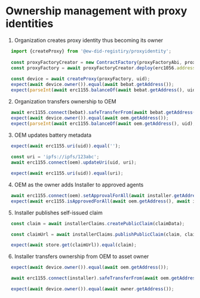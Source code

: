 # Ownership management with proxy identities

1. Organization creates proxy identity thus becoming its owner

``` typescript
  import {createProxy} from '@ew-did-registiry/proxyidentity';
  
  const proxyFactoryCreator = new ContractFactory(proxyFactoryAbi, proxyFactoryBytecode, bebat);
  const proxyFactory = await proxyFactoryCreator.deploy(erc1056.address, erc1155.address);
  
  const device = await createProxy(proxyFactory, uid);
  expect(await device.owner()).equal(await bebat.getAddress());
  expect(parseInt(await erc1155.balanceOf(await bebat.getAddress(), uid), 16)).equal(1);
```

2. Organization transfers ownership to OEM

``` typescript
  await erc1155.connect(bebat).safeTransferFrom(await bebat.getAddress(), await oem.getAddress(), uid, 1, '0x0');
  expect(await device.owner()).equal(await oem.getAddress());
  expect(parseInt(await erc1155.balanceOf(await oem.getAddress(), uid), 16)).equal(1);
```

3. OEM updates battery metadata

``` typescript
  expect(await erc1155.uri(uid)).equal('');
  
  const uri = 'ipfs://ipfs/123abc';
  await erc1155.connect(oem).updateUri(uid, uri);

  expect(await erc1155.uri(uid)).equal(uri);
```

4. OEM as the owner adds Installer to approved agents

``` typescript
  await erc1155.connect(oem).setApprovalForAll(await installer.getAddress(), true);
  expect(await erc1155.isApprovedForAll(await oem.getAddress(), await installer.getAddress())).true;
```

5. Installer publishes self-issued claim

``` typescript
  const claim = await installerClaims.createPublicClaim(claimData);

  const claimUrl = await installerClaims.publishPublicClaim(claim, claimData);

  expect(await store.get(claimUrl)).equal(claim);
```

6. Installer transfers ownership from OEM to asset owner

``` typescript
  expect(await device.owner()).equal(await oem.getAddress());

  await erc1155.connect(installer).safeTransferFrom(await oem.getAddress(), await owner.getAddress(), uid, 1, '0x0');

  expect(await device.owner()).equal(await owner.getAddress());
```
